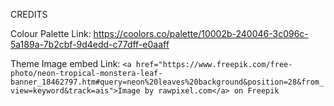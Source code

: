 CREDITS

Colour Palette Link:
https://coolors.co/palette/10002b-240046-3c096c-5a189a-7b2cbf-9d4edd-c77dff-e0aaff

Theme Image embed Link:
```<a href="https://www.freepik.com/free-photo/neon-tropical-monstera-leaf-banner_18462797.htm#query=neon%20leaves%20background&position=28&from_view=keyword&track=ais">Image by rawpixel.com</a> on Freepik```